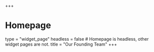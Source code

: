 +++
# Homepage
type = "widget_page"
headless = false  # Homepage is headless, other widget pages are not.
title = "Our Founding Team"
+++
